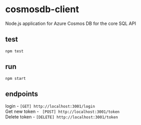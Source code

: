 # cosmosdb-client
Node.js application for Azure Cosmos DB for the core SQL API

## test
``npm test``

## run
``npm start``

## endpoints
login - ``[GET] http://localhost:3001/login``  
Get new token - `` [POST] http://localhost:3001/token``  
Delete token - ``[DELETE] http://localhost:3001/token``